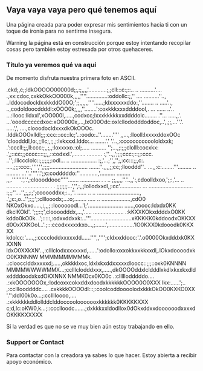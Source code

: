 ## Vaya vaya vaya pero qué tenemos aquí

Una página creada para poder expresar mis sentimientos hacia ti con un toque de ironía para no sentirme insegura.

Warning la página está en construcción porque estoy intentando recopilar cosas pero también estoy estresada por otros quehaceres.

### Título ya veremos qué va aquí

De momento disfruta nuestra primera foto en ASCII.

.ckd;,c;;ldkOOOOO00000d;;,:;,,,,'............;,;cll:::c:;::..  ..   ..........'....
.,xx:cdoc,cxkkOkkOO000k,,,,,''''..............:oddollc:;,''   ....  ..........''..,
..lddocodocldxxkkddO00O;';;,,,,,,''''......;ldxxxxxxddo:,''........  ..   .....'..,
..,codoldoocddddl:xOOO0k;,,,,''........':coxkkkxxxddddool,.  ...  ......      ..'..
...:llooc:lldxxl',xOO000l,.....,codxcc;lxxxkkkkkxxddddolc........ .''...  .....,,'.
...'ooodcccccdxoc:xOO000x,...,lxO00Odc:oxlcllododddoddoc,..',,;;,...''.'. .....',',
....,clooodocldxxxdkOkOOOc. .lddkOOOxlldl;;;:ccc:::cc::lc;'..:oodo:..''........''''
,,...,:llooll:lxxxxddoxOOc  'cloodddl,lo:,;;llc;,;;,;:lxkxxxl.lddo:...   .......'.'
'.'..,:cccocccccoololdxxk;  .':cccll:;;,ll:ccc:;,,;,,:loxxxxo.:ol;.....  ..........
'';...,;:;;;clolll:cocxkx:   .',;::cc:;;cccc::::;;,,::codxxl.',........  ..........
:,''..,,';;;;ccc:;::;;:ccc.   ..'';:lllccclolc::;;;;;;;:odl... .. .................
:;,'...;'',,'';,:cc:::;;,c:.    ....,;;;:ccc:,'''','',;;;;.........................
.......''.,,,,;;cc;;llooddd''..     ...,,:c:........'''.........   ..     .........
...''..''''.'.';;c:codddddo:''............,'..........                    .........
,,,.''''''.','.',;cloooddooc'''''....... .............     . .                   ..
;;,,,,,''.'..,,':,cdoolldxoo,';;:,'...  ..  .......... ................. .       . 
;;;;;;;...','',:,,;lollodxxdl,;:cc'.............. ... .............................
:;;;''....'',;,;:;';cooooddxx;:..,''. ...... ..  ..   ............................,
.',;c:,o...'';:;;';:clllooodx;...:o;........ ..... ..      ...................,cdO0
NKOxOkxo.....,:,,,;::loooooodl...'l;'.......................  ......,coooc:ldxdx0KK
dkclKOkl'. ';;;::;',cloooodddx,...,'.....  .................... .:kKXXKOkxddddxO0KK
kddo0kO0k. .';:::::,:odxxddxxk:...'''...........................xKKKKK0kddoodxOKKXX
d0OxXXKOol...'.;:::ccodxxxxxkxo...,;.......',.................'lO0KXX0kdooodk0KKXXX
kdolcc:'.....,;:ccccloddxxxxxdd......'''',,'''';cldxxddooc:'.'.o0000Okxdddxk0KXXXNN
ldxO0XXkXN'..,:clllclodxxxxxxxd,......':odollo:oxxokkxxkkxxdl,.lOkxdoooodxkO0KXNNNW
MMMMMMMMMMk. .:cloocclddxxxxxd;.....,okkkklxoc,ldxlxkxddxxxxxdloocc::;;;::oxk0KNNNN
MMMMWWWWMMX...;cclllclodddxxx,.....,dkOOOOddxlcldddlxkdlxkxxkxdldxddddoodxkxdOKXNNX
NMMKOcx0KO0c  .:clllllodddddo.... .:xkOOOOOOOx,:lodcoxxcokxddxdoodxkkkkkkOOOO0O0XXX
lkx:......';.. ,:cclllooddddc.... .cxkkkkOOOOdl:::;:coolcoddoooolodxkkkOkOO0KXKO0XX
'.'':ddl00k0o...;:cclllloooo,.... .:xkkkkkkddlollddclddoccoolooooooxkkkkkk0KKKKKXXX
c;d,lc:oKW0,k...;::ccclloodc.......;dxkkkxxldodllox0dOkxddxxdoooooodxxxxdOKKKKXXXXX

Sí la verdad es que no se ve muy bien aún estoy trabajando en ello.

### Support or Contact

Para contactar con la creadora ya sabes lo que hacer. Estoy abierta a recibir apoyo económico.
